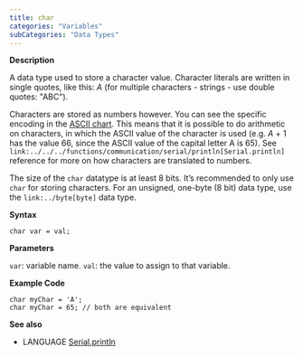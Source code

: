 ```yaml
---
title: char
categories: "Variables"
subCategories: "Data Types"
---
```


**Description**

A data type used to store a character value. Character literals are
written in single quotes, like this: *A* (for multiple characters -
strings - use double quotes: "ABC").

Characters are stored as numbers however. You can see the specific
encoding in the [ASCII
chart](https://www.arduino.cc/en/Reference/ASCIIchart). This means that
it is possible to do arithmetic on characters, in which the ASCII value
of the character is used (e.g. *A* + 1 has the value 66, since the ASCII
value of the capital letter A is 65). See
`link:../../../functions/communication/serial/println[Serial.println]`
reference for more on how characters are translated to numbers.

The size of the `char` datatype is at least 8 bits. It’s recommended to
only use `char` for storing characters. For an unsigned, one-byte (8
bit) data type, use the `link:../byte[byte]` data type.

**Syntax**

`char var = val;`

**Parameters**

`var`: variable name.
`val`: the value to assign to that variable.

**Example Code**

    char myChar = 'A';
    char myChar = 65; // both are equivalent

**See also**

-   LANGUAGE
    [Serial.println](../../../functions/communication/serial/println)

